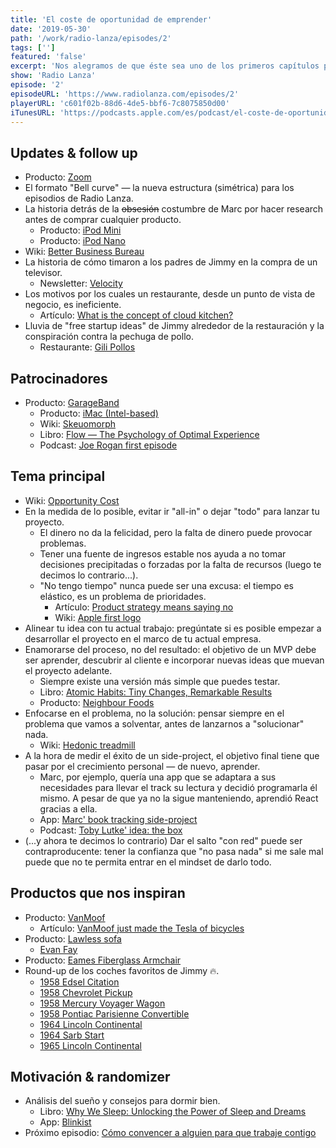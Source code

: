 ```yaml
---
title: 'El coste de oportunidad de emprender'
date: '2019-05-30'
path: '/work/radio-lanza/episodes/2'
tags: ['']
featured: 'false'
excerpt: 'Nos alegramos de que éste sea uno de los primeros capítulos porque es un tema fundamental a la hora de decidir: ¿me lanzo o me quedo donde estoy? Aunque queremos que te lances, hay muchos matices a tener en cuenta. Al final del día, este programa quiere animarte a emprender, pero de manera inteligente para elevar tus opciones de éxito y que no te quedes en la calle.'
show: 'Radio Lanza'
episode: '2'
episodeURL: 'https://www.radiolanza.com/episodes/2'
playerURL: 'c601f02b-88d6-4de5-bbf6-7c8075850d00'
iTunesURL: 'https://podcasts.apple.com/es/podcast/el-coste-de-oportunidad-de-emprender/id1468000755?i=1000441516559'
---
```


## Updates & follow up

- Producto: [Zoom](https://zoom.us)
- El formato "Bell curve" — la nueva estructura (simétrica) para los episodios de Radio Lanza.
- La historia detrás de la ~~obsesión~~ costumbre de Marc por hacer research antes de comprar cualquier producto.
  - Producto: [iPod Mini](https://en.wikipedia.org/wiki/IPod_Mini)
  - Producto: [iPod Nano](https://en.wikipedia.org/wiki/IPod_Nano)
- Wiki: [Better Business Bureau](https://en.wikipedia.org/wiki/Better_Business_Bureau)
- La historia de cómo timaron a los padres de Jimmy en la compra de un televisor.
  - Newsletter: [Velocity](http://velcty.com)
- Los motivos por los cuales un restaurante, desde un punto de vista de negocio, es ineficiente.
  - Artículo: [What is the concept of cloud kitchen?](https://www.quora.com/What-is-the-concept-of-cloud-kitchen)
- Lluvia de "free startup ideas" de Jimmy alrededor de la restauración y la conspiración contra la pechuga de pollo.
  - Restaurante: [Gili Pollos](https://www.google.com/search?q=restaurante+gilipollos+mexico+city)

## Patrocinadores

- Producto: [GarageBand](https://en.wikipedia.org/wiki/GarageBand)
  - Producto: [iMac (Intel-based)](<https://en.wikipedia.org/wiki/IMac_(Intel-based)#Polycarbonate_iMac>)
  - Wiki: [Skeuomorph](https://en.wikipedia.org/wiki/Skeuomorph)
  - Libro: [Flow — The Psychology of Optimal Experience](https://www.amazon.com/dp/B000W94FE6/)
  - Podcast: [Joe Rogan first episode](https://www.youtube.com/watch?v=ZWBCnvOuXK8)

## Tema principal

- Wiki: [Opportunity Cost](https://en.wikipedia.org/wiki/Opportunity_cost)
- En la medida de lo posible, evitar ir "all-in" o dejar "todo" para lanzar tu proyecto.
  - El dinero no da la felicidad, pero la falta de dinero puede provocar problemas.
  - Tener una fuente de ingresos estable nos ayuda a no tomar decisiones precipitadas o forzadas por la falta de recursos (luego te decimos lo contrario...).
  - "No tengo tiempo" nunca puede ser una excusa: el tiempo es elástico, es un problema de prioridades.
    - Artículo: [Product strategy means saying no](https://www.intercom.com/blog/product-strategy-means-saying-no/)
    - Wiki: [Apple first logo](https://en.wikipedia.org/wiki/Apple_Inc.#Logo)
- Alinear tu idea con tu actual trabajo: pregúntate si es posible empezar a desarrollar el proyecto en el marco de tu actual empresa.
- Enamorarse del proceso, no del resultado: el objetivo de un MVP debe ser aprender, descubrir al cliente e incorporar nuevas ideas que muevan el proyecto adelante.
  - Siempre existe una versión más simple que puedes testar.
  - Libro: [Atomic Habits: Tiny Changes, Remarkable Results](https://www.amazon.com/dp/B07RFSSYBH/)
  - Producto: [Neighbour Foods](https://neighbourfoods.es)
- Enfocarse en el problema, no la solución: pensar siempre en el problema que vamos a solventar, antes de lanzarnos a "solucionar" nada.
  - Wiki: [Hedonic treadmill](https://en.wikipedia.org/wiki/Hedonic_treadmill)
- A la hora de medir el éxito de un side-project, el objetivo final tiene que pasar por el crecimiento personal — de nuevo, aprender.
  - Marc, por ejemplo, quería una app que se adaptara a sus necesidades para llevar el track su lectura y decidió programarla él mismo. A pesar de que ya no la sigue manteniendo, aprendió React gracias a ella.
  - App: [Marc' book tracking side-project](https://github.com/MarcCollado/my-reads)
  - Podcast: [Toby Lutke' idea: the box](https://tim.blog/2019/02/07/tobi-lutke-shopify/)
- (...y ahora te decimos lo contrario) Dar el salto "con red" puede ser contraproducente: tener la confianza que "no pasa nada" si me sale mal puede que no te permita entrar en el mindset de darlo todo.

## Productos que nos inspiran

- Producto: [VanMoof](https://www.vanmoof.com/en_es/)
  - Artículo: [VanMoof just made the Tesla of bicycles](https://www.youtube.com/watch?v=RcrLLooXgSY)
- Producto: [Lawless sofa](http://www.evanfayfurniture.com/lawless-sofa)
  - [Evan Fay](http://www.evanfayfurniture.com)
- Producto: [Eames Fiberglass Armchair](https://en.wikipedia.org/wiki/Eames_Fiberglass_Armchair)
- Round-up de los coches favoritos de Jimmy 🔥.
  - [1958 Edsel Citation](https://www.google.com/search?q=1958+edsel+citation)
  - [1958 Chevrolet Pickup](https://www.google.com/search?q=1958+chevrolet+pickup)
  - [1958 Mercury Voyager Wagon](https://www.google.com/search?q=1958+mercury+voyager+wagon)
  - [1958 Pontiac Parisienne Convertible](https://www.google.com/search?q=1958+pontiac+parisienne+convertible)
  - [1964 Lincoln Continental](https://www.google.com/search?q=1964+lincoln+continental)
  - [1964 Sarb Start](https://www.google.com/search?q=1964+sarb+start)
  - [1965 Lincoln Continental](https://www.google.com/search?q=1965+lincoln+continental)

## Motivación & randomizer

- Análisis del sueño y consejos para dormir bien.
  - Libro: [Why We Sleep: Unlocking the Power of Sleep and Dreams](https://www.amazon.com/dp/1501144316/)
  - App: [Blinkist](https://www.blinkist.com/)
- Próximo episodio: [Cómo convencer a alguien para que trabaje contigo](https://radiolanza.com/episodes/3)
